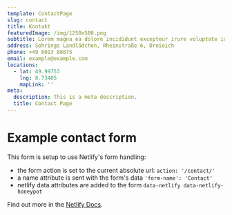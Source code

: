 ```yaml
---
template: ContactPage
slug: contact
title: Kontakt
featuredImage: /img/1250x500.png
subtitle: Lorem magna ea dolore incididunt excepteur irure voluptate id dolore occaecat id.
address: Sehrings Landlädchen, Rheinstraße 6, Dreieich
phone: +49 6013 86875
email: example@example.com
locations:
  - lat: 49.99753
    lng: 8.73405
    mapLink: ''
meta:
  description: This is a meta description.
  title: Contact Page
---
```


# Example contact form

This form is setup to use Netlify's form handling:

- the form action is set to the current absolute url: `action: '/contact/'`
- a name attribute is sent with the form's data `'form-name': 'Contact'`
- netlify data attributes are added to the form `data-netlify data-netlify-honeypot`

Find out more in the [Netlify Docs](https://www.netlify.com/docs/form-handling/).
